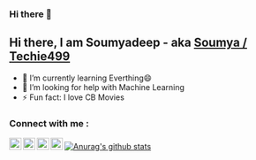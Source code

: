 ### Hi there 👋

<!--
**Techie499/Techie499** is a ✨ _special_ ✨ repository because its `README.md` (this file) appears on your GitHub profile.

Here are some ideas to get you started:

- 🔭 I’m currently working on ...
- 🌱 I’m currently learning ...
- 👯 I’m looking to collaborate on ...
- 🤔 I’m looking for help with ...
- 💬 Ask me about ...
- 📫 How to reach me: ...
- 😄 Pronouns: ...
- ⚡ Fun fact: ...
-->

## Hi there, I am Soumyadeep - aka [Soumya / Techie499][website]

- 🌱 I’m currently learning Everthing😄
- 🤔 I’m looking for help with Machine Learning
- ⚡ Fun fact: I love CB Movies

### Connect with me :

[<img align="left" alt="Techie499 | YouTube" width="22px" src="https://cdn.jsdelivr.net/npm/simple-icons@v3/icons/youtube.svg" />][youtube]
[<img align="left" alt="soumya_shome | Twitter" width="22px" src="https://cdn.jsdelivr.net/npm/simple-icons@v3/icons/twitter.svg" />][twitter]
[<img align="left" alt="soumya_shome | LinkedIn" width="22px" src="https://cdn.jsdelivr.net/npm/simple-icons@v3/icons/linkedin.svg" />][linkedin]
[<img align="left" alt="techie499 | Instagram" width="22px" src="https://cdn.jsdelivr.net/npm/simple-icons@v3/icons/instagram.svg" />][instagram]

###
[![Anurag's github stats](https://github-readme-stats.vercel.app/api?username=soumya-shome)](https://github.com/anuraghazra/github-readme-stats)

[website]:https://github.com/soumya-shome
[youtube]:https://www.youtube.com/c/techie499yt
[twitter]:https://twitter.com/soumya_shome
[linkedin]:https://www.linkedin.com/in/soumyadeep-s-150482135/
[instagram]:https://www.instagram.com/techie499/
